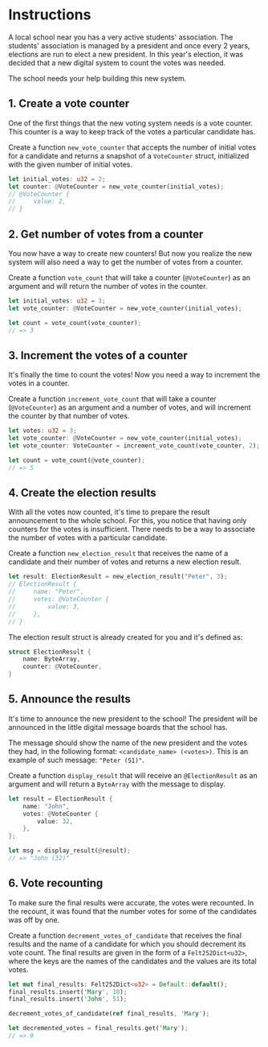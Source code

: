 # Instructions

A local school near you has a very active students' association.
The students' association is managed by a president and once every 2 years, elections are run to elect a new president.
In this year's election, it was decided that a new digital system to count the votes was needed.

The school needs your help building this new system.

## 1. Create a vote counter

One of the first things that the new voting system needs is a vote counter.
This counter is a way to keep track of the votes a particular candidate has.

Create a function `new_vote_counter` that accepts the number of initial votes for a candidate and returns a snapshot of a `VoteCounter` struct, initialized with the given number of initial votes.

```rust
let initial_votes: u32 = 2;
let counter: @VoteCounter = new_vote_counter(initial_votes);
// @VoteCounter {
//     value: 2,
// }
```

## 2. Get number of votes from a counter

You now have a way to create new counters!
But now you realize the new system will also need a way to get the number of votes from a counter.

Create a function `vote_count` that will take a counter (`@VoteCounter`) as an argument and will return the number of votes in the counter.

```rust
let initial_votes: u32 = 3;
let vote_counter: @VoteCounter = new_vote_counter(initial_votes);

let count = vote_count(vote_counter);
// => 3
```

## 3. Increment the votes of a counter

It's finally the time to count the votes!
Now you need a way to increment the votes in a counter.

Create a function `increment_vote_count` that will take a counter (`@VoteCounter`) as an argument and a number of votes, and will increment the counter by that number of votes.

```rust
let votes: u32 = 3;
let vote_counter: @VoteCounter = new_vote_counter(initial_votes);
let vote_counter: VoteCounter = increment_vote_count(vote_counter, 2);

let count = vote_count(@vote_counter);
// => 5
```

## 4. Create the election results

With all the votes now counted, it's time to prepare the result announcement to the whole school.
For this, you notice that having only counters for the votes is insufficient.
There needs to be a way to associate the number of votes with a particular candidate.

Create a function `new_election_result` that receives the name of a candidate and their number of votes and returns a new election result.

```rust
let result: ElectionResult = new_election_result("Peter", 3);
// ElectionResult {
//     name: "Peter",
//     votes: @VoteCounter {
//         value: 3,
//     },
// }
```

The election result struct is already created for you and it's defined as:

```rust
struct ElectionResult {
    name: ByteArray,
    counter: @VoteCounter,
}
```

## 5. Announce the results

It's time to announce the new president to the school!
The president will be announced in the little digital message boards that the school has.

The message should show the name of the new president and the votes they had, in the following format: `<candidate_name> (<votes>)`.
This is an example of such message: `"Peter (51)"`.

Create a function `display_result` that will receive an `@ElectionResult` as an argument and will return a `ByteArray` with the message to display.

```rust
let result = ElectionResult {
    name: "John",
    votes: @VoteCounter {
        value: 32,
    },
};

let msg = display_result(@result);
// => "John (32)"
```

## 6. Vote recounting

To make sure the final results were accurate, the votes were recounted.
In the recount, it was found that the number votes for some of the candidates was off by one.

Create a function `decrement_votes_of_candidate` that receives the final results and the name of a candidate for which you should decrement its vote count.
The final results are given in the form of a `Felt252Dict<u32>`, where the keys are the names of the candidates and the values are its total votes.

```rust
let mut final_results: Felt252Dict<u32> = Default::default();
final_results.insert('Mary', 10);
final_results.insert('John', 51);

decrement_votes_of_candidate(ref final_results, 'Mary');

let decremented_votes = final_results.get('Mary');
// => 9
```
